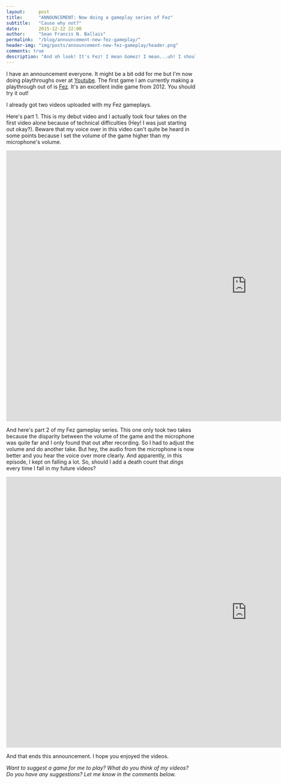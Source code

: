 ```yaml
---
layout:     post
title:      "ANNOUNCEMENT: Now doing a gameplay series of Fez"
subtitle:   "Cause why not?"
date:       2015-12-22 22:00
author:     "Sean Francis N. Ballais"
permalink:  "/blog/announcement-new-fez-gameplay/"
header-img: "img/posts/announcement-new-fez-gameplay/header.png"
comments: true
description: "And oh look! It's Fez! I mean Gomez! I mean...uh! I should go back and play Fez now (or code)."
---
```


I have an announcement everyone. It might be a bit odd for me but I'm now doing playthroughs over at [Youtube](https://www.youtube.com/channel/UCd8ldjuQgAOIo4uX632IHUA). The first game I am currently making a playthrough out of is [Fez](http://fezgame.com). It's an excellent indie game from 2012. You should try it out!

I already got two videos uploaded with my Fez gameplays.

Here's part 1. This is my debut video and I actually took four takes on the first video alone because of technical difficulties (Hey! I was just starting out okay?). Beware that my voice over in this video can't quite be heard in some points because I set the volume of the game higher than my microphone's volume.

<iframe width="1280" height="720" src="https://www.youtube.com/embed/9IbwHnHTMn0" frameborder="0" allowfullscreen></iframe>

And here's part 2 of my Fez gameplay series. This one only took two takes because the disparity between the volume of the game and the microphone was quite far and I only found that out after recording. So I had to adjust the volume and do another take. But hey, the audio from the microphone is now better and you hear the voice over more clearly. And apparently, in this episode, I kept on falling a lot. So, should I add a death count that *dings* every time I fall in my future videos?

<iframe width="1280" height="720" src="https://www.youtube.com/embed/4KIoSCnHY7M" frameborder="0" allowfullscreen></iframe>

And that ends this announcement. I hope you enjoyed the videos.

*Want to suggest a game for me to play? What do you think of my videos? Do you have any suggestions? Let me know in the comments below.*
